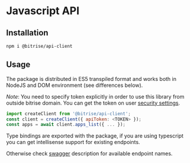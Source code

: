 # Javascript API


## Installation

```bash
npm i @bitrise/api-client
```

## Usage

The package is distributed in ES5 transpiled format and works both in NodeJS and DOM environment (see differences below).

_Note_: You need to specify token explicitly in order to use this library from outside bitrise domain. You can get the token on user [security settings](https://app.bitrise.io/me/profile#/security).

```javascript
import createClient from '@bitrise/api-client';
const client = createClient({ apiToken: <TOKEN> });
const apps = await client.apps_list({ ... });
```
Type bindings are exported with the package, if you are using typescript you can get intellisense support for existing endpoints.

Otherwise check [swagger](../swgger.json) description for available endpoint names.
